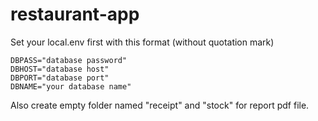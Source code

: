 # restaurant-app

Set your local.env first with this format (without quotation mark)
```DBUSER="database username"
DBPASS="database password"
DBHOST="database host"
DBPORT="database port"
DBNAME="your database name"
```

Also create empty folder named "receipt" and "stock" for report pdf file.
